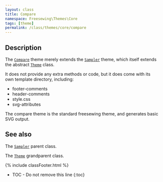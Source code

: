 ```yaml
---
layout: class
title: Compare
namespace: Freesewing\Themes\Core
tags: [theme]
permalink: /class/themes/core/compare
---
```

## Description 

The [`Compare`](compare) theme merely extends the [`Sampler`](sampler) theme,
which itself extends the abstract [`Theme`](theme) class.

It does not provide any extra methods or code, but it does come
with its own template directory, including:


- footer-comments
- header-comments
- style.css
- svg-attributes

The compare theme is the standard freesewing theme, and generates basic SVG output.

## See also
The [`Sampler`](sampler) parent class.

The [`Theme`](theme) grandparent class.

{% include classFooter.html %}
* TOC - Do not remove this line
{:toc}

